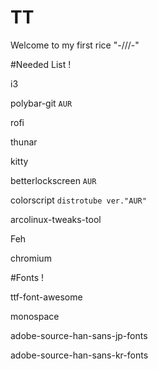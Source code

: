 # TT
Welcome to my first rice "-///-"


#Needed List !

i3

polybar-git `AUR`

rofi

thunar

kitty

betterlockscreen `AUR`

colorscript `distrotube ver."AUR"`

arcolinux-tweaks-tool 

Feh

chromium

#Fonts !

ttf-font-awesome

monospace

adobe-source-han-sans-jp-fonts 

adobe-source-han-sans-kr-fonts
